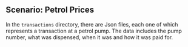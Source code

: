 ## Scenario: Petrol Prices

In the `transactions` directory, there are Json files, each one of which represents a transaction at a petrol pump. The data includes the pump number, what was dispensed, when it was and how it was paid for.